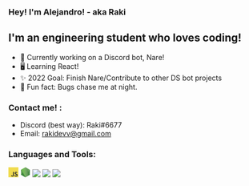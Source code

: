 ### Hey! I'm Alejandro! - aka Raki

## I'm an engineering student who loves coding!
- 🤖 Currently working on a Discord bot, Nare!
- 🖥️ Learning React!
- ✨ 2022 Goal: Finish Nare/Contribute to other DS bot projects
- 🐞 Fun fact: Bugs chase me at night.

### Contact me! :

- Discord (best way): Raki#6677
- Email: rakidevv@gmail.com

### Languages and Tools: 

<img height="20" src="https://raw.githubusercontent.com/github/explore/80688e429a7d4ef2fca1e82350fe8e3517d3494d/topics/javascript/javascript.png" style="max-width: 100%;"/>
<img height="20" src="https://raw.githubusercontent.com/github/explore/80688e429a7d4ef2fca1e82350fe8e3517d3494d/topics/nodejs/nodejs.png" style="max-width: 100%;"/>
<img height="20" src="https://miro.medium.com/max/650/1*zzvdRmHGGXONZpuQ2FeqsQ.png" style="max-width: 100%;"/>
<img height="20" src="https://img2.freepng.es/20190610/gou/kisspng-microsoft-azure-sql-database-microsoft-azure-sql-d-postani-spletni-razvijalec-izberite-svojo-uno-5cfe7bd5b6e377.6992930615601817177491.jpg" style="max-width: 100%;"/>
<img height="20" src="https://e7.pngegg.com/pngimages/1004/915/png-clipart-mysql-relational-database-management-system-innodb-mysql-marine-mammal-logo.png" style="max-width: 100%;"/>

